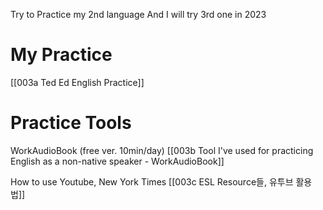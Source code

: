 Try to Practice my 2nd language 
And I will try 3rd one in 2023

# My Practice 
[[003a Ted Ed English Practice]]

# Practice Tools

WorkAudioBook (free ver. 10min/day)
[[003b Tool I've used for practicing English as a non-native speaker - WorkAudioBook]]

How to use Youtube, New York Times 
[[003c  ESL Resource들, 유투브 활용법]]
